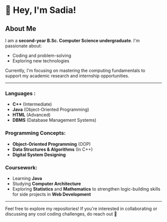 # 👋 Hey, I'm Sadia!

## About Me
I am a **second-year B.Sc. Computer Science undergraduate**. I'm passionate about:

- Coding and problem-solving
- Exploring new technologies

Currently, I'm focusing on mastering the computing fundamentals to support my academic research and internship opportunities.

---

### Languages :
- **C++** (Intermediate)
- **Java** (Object-Oriented Programming)
- **HTML** (Advanced)
- **DBMS** (Database Management Systems)

### Programming Concepts:
- **Object-Oriented Programming** (OOP)
- **Data Structures & Algorithms** (In C++)
- **Digital System Designing**

### Coursework:
- Learning **Java**
- Studying **Computer Architecture**
- Exploring **Statistics** and **Mathematics** to strengthen logic-building skills for side projects in **Web Development**

---

Feel free to explore my repositories! If you're interested in collaborating or discussing any cool coding challenges, do reach out 🚀
